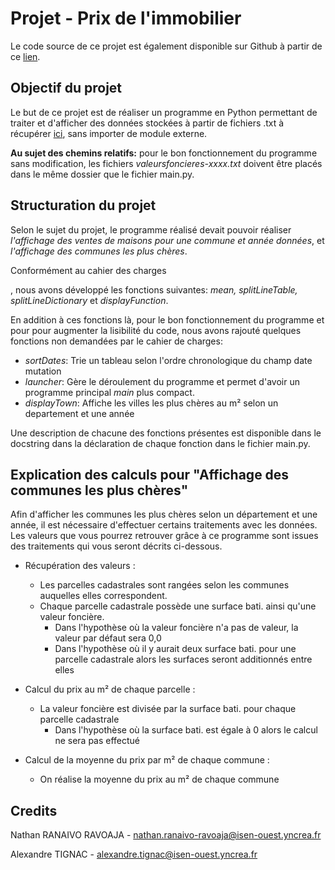 # Projet - Prix de l'immobilier

Le code source de ce projet est également disponible sur Github à partir de ce [lien](https://github.com/faniryxx/projet-python-cipa).

## Objectif du projet
Le but de ce projet est de réaliser un programme en Python permettant de traiter et d'afficher des données stockées à partir de fichiers .txt à récupérer [ici](https://www.data.gouv.fr/en/datasets/demandes-de-valeurs-foncieres/), sans importer de module externe.

**Au sujet des chemins relatifs:** pour le bon fonctionnement du programme sans modification, les fichiers *valeursfoncieres-xxxx.txt* doivent être placés dans le même dossier que le fichier main.py. 

## Structuration du projet
Selon le sujet du projet, le programme réalisé devait pouvoir réaliser *l'affichage des ventes de maisons pour une commune et année données*, et *l'affichage des communes les plus chères*.

Conformément au cahier des charges

, nous avons développé les fonctions suivantes: *mean, splitLineTable, splitLineDictionary* et *displayFunction*.

En addition à ces fonctions là, pour le bon fonctionnement du programme et pour pour augmenter la lisibilité du code, nous avons rajouté quelques fonctions non demandées par le cahier de charges:
- *sortDates*: Trie un tableau selon l'ordre chronologique du champ date mutation
- *launcher*: Gère le déroulement du programme et permet d'avoir un programme principal *main* plus compact.
- *displayTown*: Affiche les villes les plus chères au m² selon un departement et une année

Une description de chacune des fonctions présentes est disponible dans le docstring dans la déclaration de chaque fonction dans le fichier main.py.

## Explication des calculs pour "Affichage des communes les plus chères"
Afin d'afficher les communes les plus chères selon un département et une année, il est nécessaire d'effectuer certains traitements avec les données. Les valeurs que vous pourrez retrouver grâce à ce programme sont issues des traitements qui vous seront décrits ci-dessous.
- Récupération des valeurs : 
    - Les parcelles cadastrales sont rangées selon les communes auquelles elles correspondent.
    - Chaque parcelle cadastrale possède une surface bati. ainsi qu'une valeur foncière.
        - Dans l'hypothèse où la valeur foncière n'a pas de valeur, la valeur par défaut sera 0,0
        - Dans l'hypothèse où il y aurait deux surface bati. pour une parcelle cadastrale alors les surfaces seront additionnés entre elles

- Calcul du prix au m² de chaque parcelle :
    - La valeur foncière est divisée par la surface bati. pour chaque parcelle cadastrale
        - Dans l'hypothèse où la surface bati. est égale à 0 alors le calcul ne sera pas effectué

- Calcul de la moyenne du prix par m² de chaque commune :
    - On réalise la moyenne du prix au m² de chaque commune 

## Credits
Nathan RANAIVO RAVOAJA - nathan.ranaivo-ravoaja@isen-ouest.yncrea.fr

Alexandre TIGNAC - alexandre.tignac@isen-ouest.yncrea.fr